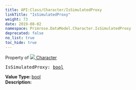 ```yaml
---
title: API:Class/Character/IsSimulatedProxy
linkTitle: "IsSimulatedProxy"
weight: 73
date: 2019-08-02
namespace: Primrose.DataModel.Character.IsSimulatedProxy
deprecated: false
no_list: true
toc_hide: true
---
```

Property of <a href="/docs/api-reference/Class/Character"><img src="/icons/silk/humanoid.png"/>&nbsp;Character</a>
<pre class="method-declaration">
IsSimulatedProxy: <a class="type" href="/docs/api-reference/System/Primitives#boolean">bool</a></pre>
<b>Value Type: </b>
<a class="type" href="/docs/api-reference/System/Primitives#boolean">bool</a>
<br/>
<b>Description: </b>